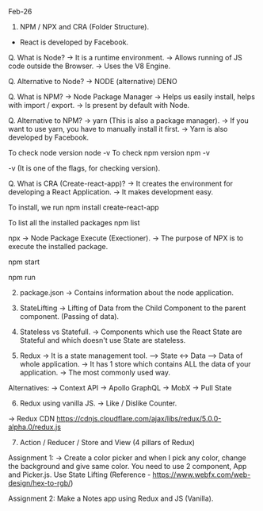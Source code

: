 Feb-26

1. NPM / NPX and CRA (Folder Structure).

- React is developed by Facebook.

Q. What is Node?
-> It is a runtime environment.
-> Allows running of JS code outside the Browser.
-> Uses the V8 Engine.

Q. Alternative to Node?
-> NODE (alternative) DENO

Q. What is NPM?
-> Node Package Manager
-> Helps us easily install, helps with import / export.
-> Is present by default with Node.

Q. Alternative to NPM?
-> yarn (This is also a package manager).
-> If you want to use yarn, you have to manually install it first.
-> Yarn is also developed by Facebook.

To check node version
node -v
To check npm version
npm -v

-v (It is one of the flags, for checking version).

Q. What is CRA (Create-react-app)?
-> It creates the environment for developing a React Application.
-> It makes development easy.

To install, we run
npm install create-react-app

To list all the installed packages
npm list

npx -> Node Package Execute (Exectioner).
-> The purpose of NPX is to execute the installed package.

npm start

npm run <custom-script>


2. package.json
-> Contains information about the node application.

3. StateLifting
-> Lifting of Data from the Child Component to the parent component. (Passing of data).

4. Stateless vs Statefull.
-> Components which use the React State are Stateful and which doesn't use State are stateless.

5. Redux
-> It is a state management tool.
--> State <-> Data
--> Data of whole application.
-> It has 1 store which contains ALL the data of your application.
-> The most commonly used way.

Alternatives:
-> Context API
-> Apollo GraphQL
-> MobX
-> Pull State

6. Redux using vanilla JS.
-> Like / Dislike Counter.

-> Redux CDN
https://cdnjs.cloudflare.com/ajax/libs/redux/5.0.0-alpha.0/redux.js

7. Action / Reducer / Store and View (4 pillars of Redux)

Assignment 1:
-> Create a color picker and when I pick any color, change the background and give same color.
You need to use 2 component, App and Picker.js. Use State Lifting
(Reference - https://www.webfx.com/web-design/hex-to-rgb/)

Assignment 2:
Make a Notes app using Redux and JS (Vanilla).